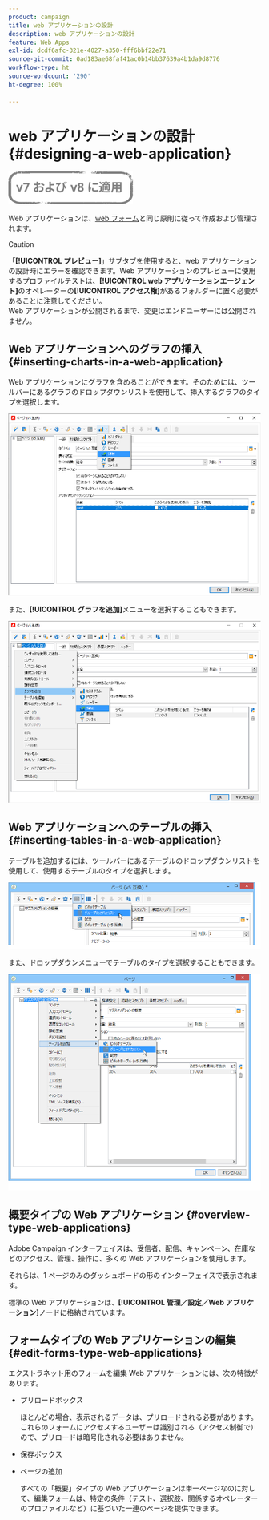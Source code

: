 ```yaml
---
product: campaign
title: web アプリケーションの設計
description: web アプリケーションの設計
feature: Web Apps
exl-id: dcdf6afc-321e-4027-a350-fff6bbf22e71
source-git-commit: 0ad183ae68faf41ac0b14bb37639a4b1da9d8776
workflow-type: ht
source-wordcount: '290'
ht-degree: 100%

---
```


# web アプリケーションの設計{#designing-a-web-application}

![](../../assets/common.svg)

Web アプリケーションは、[web フォーム](about-web-forms.md)と同じ原則に従って作成および管理されます。

>[!CAUTION]
>
>「**[!UICONTROL プレビュー]**」サブタブを使用すると、web アプリケーションの設計時にエラーを確認できます。Web アプリケーションのプレビューに使用するプロファイルテストは、**[!UICONTROL web アプリケーションエージェント]**&#x200B;のオペレーターの&#x200B;**[!UICONTROL アクセス権]**&#x200B;があるフォルダーに置く必要があることに注意してください。</br>Web アプリケーションが公開されるまで、変更はエンドユーザーには公開されません。

## Web アプリケーションへのグラフの挿入 {#inserting-charts-in-a-web-application}

Web アプリケーションにグラフを含めることができます。そのためには、ツールバーにあるグラフのドロップダウンリストを使用して、挿入するグラフのタイプを選択します。

![](assets/s_ncs_admin_webapps_bar_graph.png)

また、**[!UICONTROL グラフを追加]**&#x200B;メニューを選択することもできます。

![](assets/s_ncs_admin_webapps_graph.png)

## Web アプリケーションへのテーブルの挿入 {#inserting-tables-in-a-web-application}

テーブルを追加するには、ツールバーにあるテーブルのドロップダウンリストを使用して、使用するテーブルのタイプを選択します。

![](assets/s_ncs_admin_webapps_bar_table.png)

また、ドロップダウンメニューでテーブルのタイプを選択することもできます。

![](assets/s_ncs_admin_webapps_table.png)

## 概要タイプの Web アプリケーション {#overview-type-web-applications}

Adobe Campaign インターフェイスは、受信者、配信、キャンペーン、在庫などのアクセス、管理、操作に、多くの Web アプリケーションを使用します。

それらは、1 ページのみのダッシュボードの形のインターフェイスで表示されます。

標準の Web アプリケーションは、**[!UICONTROL 管理／設定／Web アプリケーション]**&#x200B;ノードに格納されています。

## フォームタイプの Web アプリケーションの編集 {#edit-forms-type-web-applications}

エクストラネット用のフォームを編集 Web アプリケーションには、次の特徴があります。

* プリロードボックス

   ほとんどの場合、表示されるデータは、プリロードされる必要があります。これらのフォームにアクセスするユーザーは識別される（アクセス制御で）ので、プリロードは暗号化される必要はありません。

* 保存ボックス
* ページの追加

   すべての「概要」タイプの Web アプリケーションは単一ページなのに対して、編集フォームは、特定の条件（テスト、選択肢、関係するオペレーターのプロファイルなど）に基づいた一連のページを提供できます。

